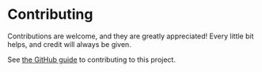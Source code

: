 # Contributing

Contributions are welcome, and they are greatly appreciated! Every little bit helps, and credit will always be given.

See [the GitHub guide](https://guides.github.com/activities/contributing-to-open-source/) to contributing to this project.
